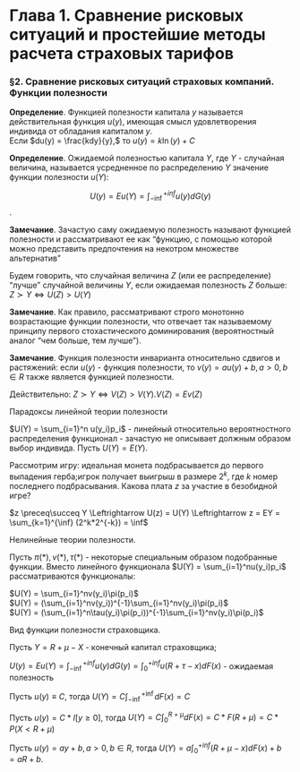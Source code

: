 # Глава 1. Сравнение рисковых ситуаций и простейшие методы расчета страховых тарифов

### §2. Сравнение рисковых ситуаций страховых компаний. Функции полезности

**Определение**. Функцией полезности капитала $y$ называется действительная функция $u(y)$, имеющая смысл удовлетворения индивида от обладания капиталом $y$. <br>
Если $du(y) = \frac{kdy}{y},$ то $u(y)=k\ln(y) + C$

**Определение**. Ожидаемой полезностью капитала $Y$, где $Y$ - случайная величина, называется усредненное по распределению $Y$ значение функции полезности $u(Y)$:

$$U(y) = Eu(Y) = \int_{-\inf}^{+inf}{u(y)dG(y)}$$.

**Замечание**. Зачастую саму ожидаемую полезность называют функцией полезности и рассматривают ее как “функцию, с помощью которой можно представить предпочтения на некотром множестве альтернатив”

Будем говорить, что случайная величина $Z$ (или ее распределение) “лучше” случайной величины $Y$, если ожидаемая полезность $Z$ больше:
$Z \succ Y \Leftrightarrow U(Z) > U(Y)$

**Замечание**. Как правило, рассматривают строго монотонно возрастающие функции полезности, что отвечает так называемому принципу первого стохастического доминирования (вероятностный аналог “чем больше, тем лучше”).

**Замечание**. Функция полезности инварианта относительно сдвигов и растяжений: если $u(y)$ - функция полезности, то $v(y) = au(y) + b, a > 0, b \in R$ также является функцией полезности. 

Действительно: $Z \succ Y \Leftrightarrow V(Z) > V(Y). V(Z) = Ev(Z)$

Парадоксы линейной теории полезности

$U(Y) = \sum_{i=1}^n u(y_i)p_i$ - линейный относительно вероятностного распределения функционал - зачастую не описывает должным образом выбор индивида.
Пусть $U(Y) = E(Y)$.

Рассмотрим игру:
идеальная монета подбрасывается до первого выпадения герба;игрок получает выигрыш в размере $2^k$, где $k$ номер последнего подбрасывания.
Какова плата $z$ за участие в безобидной игре?

$z \preceq\succeq Y \Leftrightarrow U(z) = U(Y) \Leftrightarrow z = EY = \sum_{k=1}^{\inf} (2^k*2^{-k}) = \inf$

Нелинейные теории полезности.

Пусть $\pi(*), v(*), \tau(*)$ - некоторые специальным образом подобранные функции.
Вместо линейного функционала
$U(Y) = \sum_{i=1}^nu(y_i)p_i$
рассматриваются функционалы:

$U(Y) = \sum_{i=1}^nv(y_i)\pi(p_i)$ <br>
$U(Y) = (\sum_{i=1}^nv(y_i))^{-1}\sum_{i=1}^nv(y_i)\pi(p_i)$ <br>
$U(Y) = (\sum_{i=1}^n\tau(y_i)\pi(p_i))^{-1}\sum_{i=1}^nv(y_i)\pi(p_i)$

Вид функции полезности страховщика.

Пусть $Y = R+\mu-X$ - конечный капитал страховщика;

$U(y) = Eu(Y) = \int_{-\inf}^{+inf}{u(y)dG(y)} = \int_0^{+inf}u(R+\tau - x)dF(x)$ - ожидаемая полезность

Пусть $u(y) \equiv C$, тогда $U(Y) = C\int_{-\inf}^{+\inf} dF(x) = C$

Пусть $u(y) = C*I[y\ge0]$, тогда $U(Y) = C \int_0^{R+\mu}dF(x) = C* F(R+\mu) = C*P(X<R+\mu)$

Пусть
$u(y) = ay+b, a>0, b \in R$, тогда
$U(Y) = a \int_0^{+inf}(R + \mu - x)dF(x) + b = aR+b.$